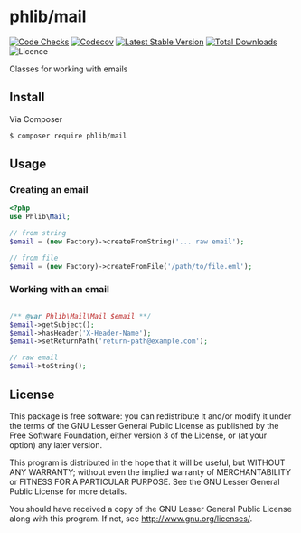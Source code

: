 # phlib/mail

[![Code Checks](https://img.shields.io/github/actions/workflow/status/phlib/mail/code-checks.yml?logo=github)](https://github.com/phlib/mail/actions/workflows/code-checks.yml)
[![Codecov](https://img.shields.io/codecov/c/github/phlib/mail.svg?logo=codecov)](https://codecov.io/gh/phlib/mail)
[![Latest Stable Version](https://img.shields.io/packagist/v/phlib/mail.svg?logo=packagist)](https://packagist.org/packages/phlib/mail)
[![Total Downloads](https://img.shields.io/packagist/dt/phlib/mail.svg?logo=packagist)](https://packagist.org/packages/phlib/mail)
![Licence](https://img.shields.io/github/license/phlib/mail.svg)

Classes for working with emails

## Install

Via Composer

``` bash
$ composer require phlib/mail
```

## Usage

### Creating an email

``` php
<?php
use Phlib\Mail;

// from string
$email = (new Factory)->createFromString('... raw email');

// from file
$email = (new Factory)->createFromFile('/path/to/file.eml');
```

### Working with an email

```php

/** @var Phlib\Mail\Mail $email **/
$email->getSubject();
$email->hasHeader('X-Header-Name');
$email->setReturnPath('return-path@example.com');

// raw email
$email->toString();

```

## License

This package is free software: you can redistribute it and/or modify
it under the terms of the GNU Lesser General Public License as published by
the Free Software Foundation, either version 3 of the License, or
(at your option) any later version.

This program is distributed in the hope that it will be useful,
but WITHOUT ANY WARRANTY; without even the implied warranty of
MERCHANTABILITY or FITNESS FOR A PARTICULAR PURPOSE.  See the
GNU Lesser General Public License for more details.

You should have received a copy of the GNU Lesser General Public License
along with this program.  If not, see <http://www.gnu.org/licenses/>.
